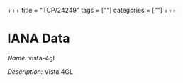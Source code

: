 +++
title = "TCP/24249"
tags = [""]
categories = [""]
+++

# IANA Data

_Name:_ vista-4gl

_Description:_ Vista 4GL

